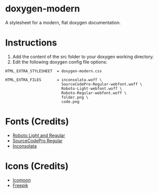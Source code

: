 doxygen-modern
==============

A stylesheet for a modern, flat doxygen documentation.

# Instructions

1. Add the content of the src folder to your doxygen working directory.
2. Edit the following doxygen config file options:

```
HTML_EXTRA_STYLESHEET  = doxygen-modern.css

HTML_EXTRA_FILES       = inconsolata.woff \
                         SourceCodePro-Regular-webfont.woff \
                         Roboto-Light-webfont.woff \
                         Roboto-Regular-webfont.woff \
                         folder.png \
                         code.png
```

# Fonts (Credits)

- [Roboto Light and Regular](http://developer.android.com/design/style/typography.html)
- [SourceCodePro Regular](https://github.com/adobe/source-code-pro)
- [Inconsolata](http://levien.com/type/myfonts/inconsolata.html)

# Icons (Credits)

- [Icomoon](http://www.flaticon.com/authors/icomoon)
- [Freepik](http://www.flaticon.com/authors/freepik)
